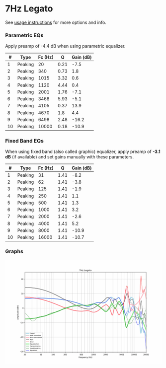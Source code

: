 # 7Hz Legato
See [usage instructions](https://github.com/jaakkopasanen/AutoEq#usage) for more options and info.

### Parametric EQs
Apply preamp of -4.4 dB when using parametric equalizer.

|   # | Type    |   Fc (Hz) |    Q |   Gain (dB) |
|-----|---------|-----------|------|-------------|
|   1 | Peaking |        20 | 0.21 |        -7.5 |
|   2 | Peaking |       340 | 0.73 |         1.8 |
|   3 | Peaking |      1015 | 3.32 |         0.6 |
|   4 | Peaking |      1120 | 4.44 |         0.4 |
|   5 | Peaking |      2001 | 1.76 |        -7.1 |
|   6 | Peaking |      3468 | 5.93 |        -5.1 |
|   7 | Peaking |      4105 | 0.37 |        13.9 |
|   8 | Peaking |      4670 | 1.8  |         4.4 |
|   9 | Peaking |      6498 | 2.48 |       -16.2 |
|  10 | Peaking |     10000 | 0.18 |       -10.9 |

### Fixed Band EQs
When using fixed band (also called graphic) equalizer, apply preamp of **-3.1 dB** (if available) and set gains manually with these parameters.

|   # | Type    |   Fc (Hz) |    Q |   Gain (dB) |
|-----|---------|-----------|------|-------------|
|   1 | Peaking |        31 | 1.41 |        -8.2 |
|   2 | Peaking |        62 | 1.41 |        -3.8 |
|   3 | Peaking |       125 | 1.41 |        -1.9 |
|   4 | Peaking |       250 | 1.41 |         1.1 |
|   5 | Peaking |       500 | 1.41 |         1.3 |
|   6 | Peaking |      1000 | 1.41 |         3.2 |
|   7 | Peaking |      2000 | 1.41 |        -2.6 |
|   8 | Peaking |      4000 | 1.41 |         5.2 |
|   9 | Peaking |      8000 | 1.41 |       -10.9 |
|  10 | Peaking |     16000 | 1.41 |       -10.7 |

### Graphs
![](./7Hz%20Legato.png)
